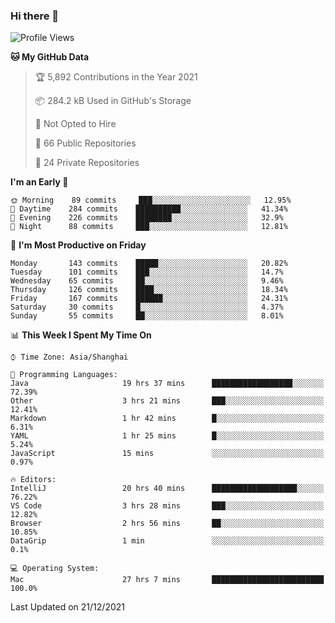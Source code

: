 ### Hi there 👋

<!--
**qbosen/qbosen** is a ✨ _special_ ✨ repository because its `README.md` (this file) appears on your GitHub profile.

Here are some ideas to get you started:

- 🔭 I’m currently working on ...
- 🌱 I’m currently learning ...
- 👯 I’m looking to collaborate on ...
- 🤔 I’m looking for help with ...
- 💬 Ask me about ...
- 📫 How to reach me: ...
- 😄 Pronouns: ...
- ⚡ Fun fact: ...
-->

<!--START_SECTION:waka-->
![Profile Views](http://img.shields.io/badge/Profile%20Views-3-blue)

**🐱 My GitHub Data** 

> 🏆 5,892 Contributions in the Year 2021
 > 
> 📦 284.2 kB Used in GitHub's Storage 
 > 
> 🚫 Not Opted to Hire
 > 
> 📜 66 Public Repositories 
 > 
> 🔑 24 Private Repositories  
 > 
**I'm an Early 🐤** 

```text
🌞 Morning    89 commits     ███░░░░░░░░░░░░░░░░░░░░░░   12.95% 
🌆 Daytime    284 commits    ██████████░░░░░░░░░░░░░░░   41.34% 
🌃 Evening    226 commits    ████████░░░░░░░░░░░░░░░░░   32.9% 
🌙 Night      88 commits     ███░░░░░░░░░░░░░░░░░░░░░░   12.81%

```
📅 **I'm Most Productive on Friday** 

```text
Monday       143 commits    █████░░░░░░░░░░░░░░░░░░░░   20.82% 
Tuesday      101 commits    ███░░░░░░░░░░░░░░░░░░░░░░   14.7% 
Wednesday    65 commits     ██░░░░░░░░░░░░░░░░░░░░░░░   9.46% 
Thursday     126 commits    ████░░░░░░░░░░░░░░░░░░░░░   18.34% 
Friday       167 commits    ██████░░░░░░░░░░░░░░░░░░░   24.31% 
Saturday     30 commits     █░░░░░░░░░░░░░░░░░░░░░░░░   4.37% 
Sunday       55 commits     ██░░░░░░░░░░░░░░░░░░░░░░░   8.01%

```


📊 **This Week I Spent My Time On** 

```text
⌚︎ Time Zone: Asia/Shanghai

💬 Programming Languages: 
Java                     19 hrs 37 mins      ██████████████████░░░░░░░   72.39% 
Other                    3 hrs 21 mins       ███░░░░░░░░░░░░░░░░░░░░░░   12.41% 
Markdown                 1 hr 42 mins        █░░░░░░░░░░░░░░░░░░░░░░░░   6.31% 
YAML                     1 hr 25 mins        █░░░░░░░░░░░░░░░░░░░░░░░░   5.24% 
JavaScript               15 mins             ░░░░░░░░░░░░░░░░░░░░░░░░░   0.97%

🔥 Editors: 
IntelliJ                 20 hrs 40 mins      ███████████████████░░░░░░   76.22% 
VS Code                  3 hrs 28 mins       ███░░░░░░░░░░░░░░░░░░░░░░   12.82% 
Browser                  2 hrs 56 mins       ██░░░░░░░░░░░░░░░░░░░░░░░   10.85% 
DataGrip                 1 min               ░░░░░░░░░░░░░░░░░░░░░░░░░   0.1%

💻 Operating System: 
Mac                      27 hrs 7 mins       █████████████████████████   100.0%

```


 Last Updated on 21/12/2021
<!--END_SECTION:waka-->
